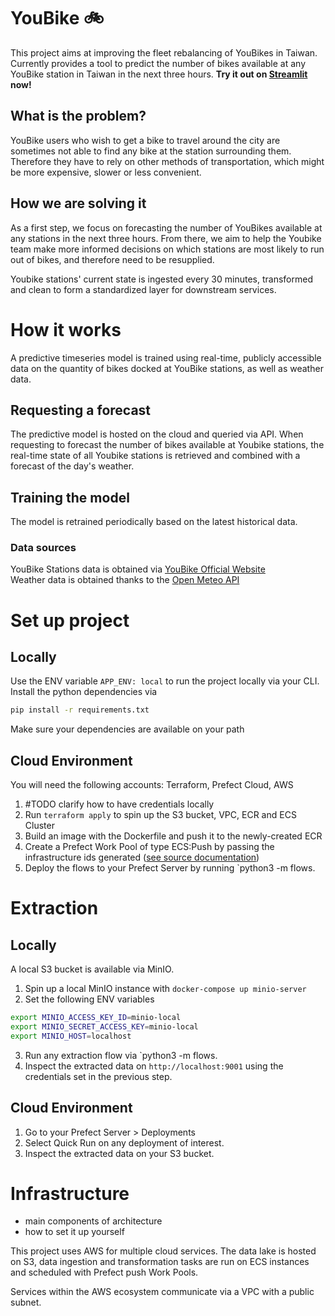 # YouBike 🚲
This project aims at improving the fleet rebalancing of YouBikes in Taiwan.
Currently provides a tool to predict the number of bikes available at any YouBike station in Taiwan in the next three hours.
**Try it out on [Streamlit](https://smarter-youbike.streamlit.app/) now!**

## What is the problem?
YouBike users who wish to get a bike to travel around the city are sometimes not able to find any bike at the station surrounding them. Therefore they have to rely on other methods of transportation, which might be more expensive, slower or less convenient. 

## How we are solving it
As a first step, we focus on forecasting the number of YouBikes available at any stations in the next three hours.
From there, we aim to help the Youbike team make more informed decisions on which stations are most likely to run out of bikes, and therefore need to be resupplied.

Youbike stations' current state is ingested every 30 minutes, transformed and clean to form a standardized layer for downstream services.
# How it works
A predictive timeseries model is trained using real-time, publicly accessible data on the quantity of bikes docked at YouBike stations, as well as weather data.
## Requesting a forecast
The predictive model is hosted on the cloud and queried via API. When requesting to forecast the number of bikes available at Youbike stations, the real-time state of all Youbike stations is retrieved and combined with a forecast of the day's weather.

## Training the model
The model is retrained periodically based on the latest historical data. 

### Data sources
YouBike Stations data is obtained via [YouBike Official Website](https://www.youbike.com.tw/region/main/stations/)<br>
Weather data is obtained thanks to the [Open Meteo API](https://open-meteo.com/)<br>
 
# Set up project
## Locally
Use the ENV variable `APP_ENV: local` to run the project locally via your CLI.
Install the python dependencies via
```bash
pip install -r requirements.txt
```
Make sure your dependencies are available on your path
## Cloud Environment
You will need the following accounts: Terraform, Prefect Cloud, AWS
1. #TODO clarify how to have credentials locally
2. Run `terraform apply` to spin up the S3 bucket, VPC, ECR and ECS Cluster
4. Build an image with the Dockerfile and push it to the newly-created ECR
3. Create a Prefect Work Pool of type ECS:Push by passing the infrastructure ids generated ([see source documentation](https://docs.prefect.io/latest/guides/deployment/push-work-pools/#manual-infrastructure-provisioning))
4. Deploy the flows to your Prefect Server by running `python3 -m flows.<flowname>

# Extraction
## Locally
A local S3 bucket is available via MinIO.
1. Spin up a local MinIO instance with `docker-compose up minio-server`
2. Set the following ENV variables
```bash
export MINIO_ACCESS_KEY_ID=minio-local
export MINIO_SECRET_ACCESS_KEY=minio-local
export MINIO_HOST=localhost
```
3. Run any extraction flow via `python3 -m flows.<flow-name>
4. Inspect the extracted data on `http://localhost:9001` using the credentials set in the previous step.
## Cloud Environment
1. Go to your Prefect Server > Deployments 
2. Select Quick Run on any deployment of interest. 
3. Inspect the extracted data on your S3 bucket.

# Infrastructure
- main components of architecture 
- how to set it up yourself 

This project uses AWS for multiple cloud services. The data lake is hosted on S3, data ingestion and transformation tasks are run on ECS instances and scheduled with Prefect push Work Pools.

Services within the AWS ecosystem communicate via a VPC with a public subnet. 
